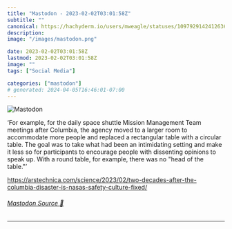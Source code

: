 ```yaml
---
title: "Mastodon - 2023-02-02T03:01:58Z"
subtitle: ""
canonical: https://hachyderm.io/users/mweagle/statuses/109792914241263635
description:
image: "/images/mastodon.png"

date: 2023-02-02T03:01:58Z
lastmod: 2023-02-02T03:01:58Z
image: ""
tags: ["Social Media"]

categories: ["mastodon"]
# generated: 2024-04-05T16:46:01-07:00
---
```

![Mastodon](/images/mastodon.png)

<p>‘For example, for the daily space shuttle Mission Management Team meetings after Columbia, the agency moved to a larger room to accommodate more people and replaced a rectangular table with a circular table. The goal was to take what had been an intimidating setting and make it less so for participants to encourage people with dissenting opinions to speak up. With a round table, for example, there was no &quot;head of the table.&quot;’</p><p><a href="https://arstechnica.com/science/2023/02/two-decades-after-the-columbia-disaster-is-nasas-safety-culture-fixed/" target="_blank" rel="nofollow noopener noreferrer" translate="no"><span class="invisible">https://</span><span class="ellipsis">arstechnica.com/science/2023/0</span><span class="invisible">2/two-decades-after-the-columbia-disaster-is-nasas-safety-culture-fixed/</span></a></p>


###### [Mastodon Source 🐘](https://hachyderm.io/@mweagle/109792914241263635)

___
